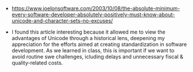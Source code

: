 - https://www.joelonsoftware.com/2003/10/08/the-absolute-minimum-every-software-developer-absolutely-positively-must-know-about-unicode-and-character-sets-no-excuses/

- I found this article interesting because it allowed me to view the advantages of Unicode through a historical lens, deepening my appreciation for the efforts aimed at creating standardization in software development. As we learned in class, this is important if we want to avoid routine swe challenges, icluding delays and unnecessary fiscal & quality-related costs.
